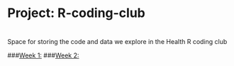 # Project: R-coding-club
# 
Space for storing the code and data we explore in the Health R coding club


###[Week 1:](http://htmlpreview.github.com/?https://github.com/DataS-DH/R-coding-club/blob/master/Spotify_songs.html)
###[Week 2:](http://htmlpreview.github.io/?)

